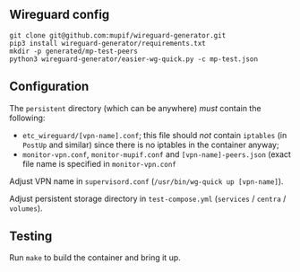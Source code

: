 

Wireguard config
------------------
```
git clone git@github.com:mupif/wireguard-generator.git
pip3 install wireguard-generator/requirements.txt
mkdir -p generated/mp-test-peers
python3 wireguard-generator/easier-wg-quick.py -c mp-test.json
```

Configuration
-------------

The `persistent` directory (which can be anywhere) *must* contain the following:
* `etc_wireguard/[vpn-name].conf`; this file should *not* contain `iptables` (in `PostUp` and similar) since there is no iptables in the container anyway;
* `monitor-vpn.conf`, `monitor-mupif.conf` and `[vpn-name]-peers.json` (exact file name is specified in `monitor-vpn.conf`

Adjust VPN name in `supervisord.conf` (`/usr/bin/wg-quick up [vpn-name]`).

Adjust persistent storage directory in `test-compose.yml` (`services` / `centra` / `volumes`).

Testing
--------

Run `make` to build the container and bring it up.
